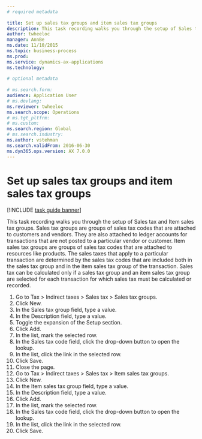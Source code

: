 ```yaml
--- 
# required metadata 
 
title: Set up sales tax groups and item sales tax groups
description: This task recording walks you through the setup of Sales tax and Item sales tax groups. 
author: twheeloc
manager: AnnBe 
ms.date: 11/10/2015
ms.topic: business-process 
ms.prod:  
ms.service: dynamics-ax-applications 
ms.technology:  
 
# optional metadata 
 
# ms.search.form:   
audience: Application User 
# ms.devlang:  
ms.reviewer: twheeloc
ms.search.scope: Operations 
# ms.tgt_pltfrm:  
# ms.custom:  
ms.search.region: Global
# ms.search.industry: 
ms.author: vstehman
ms.search.validFrom: 2016-06-30 
ms.dyn365.ops.version: AX 7.0.0 
---
```

# Set up sales tax groups and item sales tax groups

[!INCLUDE [task guide banner](../../includes/task-guide-banner.md)]

This task recording walks you through the setup of Sales tax and Item sales tax groups. Sales tax groups are groups of sales tax codes that are attached to customers and vendors. They are also attached to ledger accounts for transactions that are not posted to a particular vendor or customer.  Item sales tax groups are groups of sales tax codes that are attached to resources like products.  The sales taxes that apply to a particular transaction are determined by the sales tax codes that are included both in the sales tax group and in the item sales tax group of the transaction.  Sales tax can be calculated only if a sales tax group and an item sales tax group are selected for each transaction for which sales tax must be calculated or recorded.  

1. Go to Tax > Indirect taxes > Sales tax > Sales tax groups.
2. Click New.
3. In the Sales tax group field, type a value.
4. In the Description field, type a value.
5. Toggle the expansion of the Setup section.
6. Click Add.
7. In the list, mark the selected row.
8. In the Sales tax code field, click the drop-down button to open the lookup.
9. In the list, click the link in the selected row.
10. Click Save.
11. Close the page.
12. Go to Tax > Indirect taxes > Sales tax > Item sales tax groups.
13. Click New.
14. In the Item sales tax group field, type a value.
15. In the Description field, type a value.
16. Click Add.
17. In the list, mark the selected row.
18. In the Sales tax code field, click the drop-down button to open the lookup.
19. In the list, click the link in the selected row.
20. Click Save.

